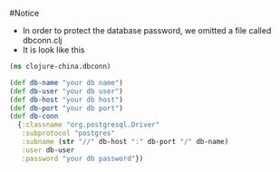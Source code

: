 #Notice

- In order to protect the database password, we omitted a file called dbconn.clj
- It is look like this

```clojure
(ns clojure-china.dbconn)

(def db-name "your db name")
(def db-user "your db user")
(def db-host "your db host")
(def db-port "your db port")
(def db-conn
  {:classname "org.postgresql.Driver"
   :subprotocol "postgres"
   :subname (str "//" db-host ":" db-port "/" db-name)
   :user db-user
   :password "your db password"})
```
